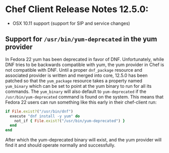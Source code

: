 # Chef Client Release Notes 12.5.0:
* OSX 10.11 support (support for SIP and service changes)

## Support for `/usr/bin/yum-deprecated` in the yum provider

In Fedora 22 yum has been deprecated in favor of DNF.  Unfortunately, while DNF tries to be backwards
compatible with yum, the yum provider in Chef is not compatible with DNF.  Until a proper `dnf_package`
resource and associated provider is written and merged into core, 12.5.0 has been patched so that the
`yum_package` resource takes a property named `yum_binary` which can be set to point at the yum binary
to run for all its commands.  The `yum_binary` will also default to `yum-deprecated` if the 
`/usr/bin/yum-deprecated` command is found on the system.  This means that Fedora 22 users can run
something like this early in their chef-client run:

```ruby
if File.exist?("/usr/bin/dnf")
  execute "dnf install -y yum" do
    not_if { File.exist?("/usr/bin/yum-deprecated") }
  end
end
```

After which the yum-deprecated binary will exist, and the yum provider will find it and should operate
normally and successfully.

